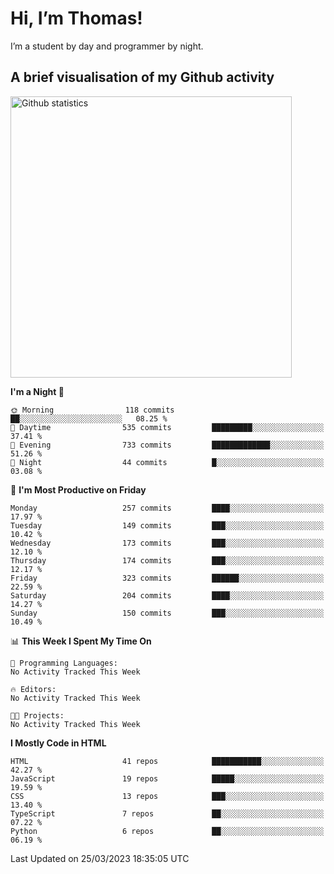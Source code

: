 # Hi, I’m Thomas!
I’m a student by day and programmer by night.

## A brief visualisation of my Github activity

<img title="My Github statistics" alt="Github statistics" width="450px" src="https://github-readme-stats.vercel.app/api?username=thomasrettig&show_icons=true&include_all_commits=true&count_private=true&&hide=issues&theme=tokyonight&border_radius=6px"/>

<!--START_SECTION:waka-->
**I'm a Night 🦉** 

```text
🌞 Morning                118 commits         ██░░░░░░░░░░░░░░░░░░░░░░░   08.25 % 
🌆 Daytime                535 commits         █████████░░░░░░░░░░░░░░░░   37.41 % 
🌃 Evening                733 commits         █████████████░░░░░░░░░░░░   51.26 % 
🌙 Night                  44 commits          █░░░░░░░░░░░░░░░░░░░░░░░░   03.08 % 
```
📅 **I'm Most Productive on Friday** 

```text
Monday                   257 commits         ████░░░░░░░░░░░░░░░░░░░░░   17.97 % 
Tuesday                  149 commits         ███░░░░░░░░░░░░░░░░░░░░░░   10.42 % 
Wednesday                173 commits         ███░░░░░░░░░░░░░░░░░░░░░░   12.10 % 
Thursday                 174 commits         ███░░░░░░░░░░░░░░░░░░░░░░   12.17 % 
Friday                   323 commits         ██████░░░░░░░░░░░░░░░░░░░   22.59 % 
Saturday                 204 commits         ████░░░░░░░░░░░░░░░░░░░░░   14.27 % 
Sunday                   150 commits         ███░░░░░░░░░░░░░░░░░░░░░░   10.49 % 
```


📊 **This Week I Spent My Time On** 

```text
💬 Programming Languages: 
No Activity Tracked This Week

🔥 Editors: 
No Activity Tracked This Week

🐱‍💻 Projects: 
No Activity Tracked This Week
```

**I Mostly Code in HTML** 

```text
HTML                     41 repos            ███████████░░░░░░░░░░░░░░   42.27 % 
JavaScript               19 repos            █████░░░░░░░░░░░░░░░░░░░░   19.59 % 
CSS                      13 repos            ███░░░░░░░░░░░░░░░░░░░░░░   13.40 % 
TypeScript               7 repos             ██░░░░░░░░░░░░░░░░░░░░░░░   07.22 % 
Python                   6 repos             ██░░░░░░░░░░░░░░░░░░░░░░░   06.19 % 
```




 Last Updated on 25/03/2023 18:35:05 UTC
<!--END_SECTION:waka-->

